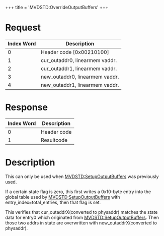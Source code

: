 +++
title = 'MVDSTD:OverrideOutputBuffers'
+++

# Request

| Index Word | Description                    |
|------------|--------------------------------|
| 0          | Header code \[0x00210100\]     |
| 1          | cur_outaddr0, linearmem vaddr. |
| 2          | cur_outaddr1, linearmem vaddr. |
| 3          | new_outaddr0, linearmem vaddr. |
| 4          | new_outaddr1, linearmem vaddr. |

# Response

| Index Word | Description |
|------------|-------------|
| 0          | Header code |
| 1          | Resultcode  |

# Description

This can only be used when
[MVDSTD:SetupOutputBuffers](MVDSTD:SetupOutputBuffers "wikilink") was
previously used.

If a certain state flag is zero, this first writes a 0x10-byte entry
into the global table used by
[MVDSTD:SetupOutputBuffers](MVDSTD:SetupOutputBuffers "wikilink") with
entry_index=total_entries, then that flag is set.

This verifies that cur_outaddrX(converted to physaddr) matches the state
data for entry0 which originated from
[MVDSTD:SetupOutputBuffers](MVDSTD:SetupOutputBuffers "wikilink"). Then
those two addrs in state are overwritten with new_outaddrX(converted to
physaddr).
